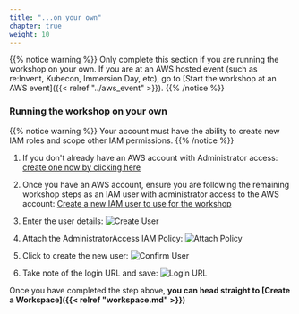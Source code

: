 ```yaml
---
title: "...on your own"
chapter: true
weight: 10
---
```


{{% notice warning %}}
Only complete this section if you are running the workshop on your own. If you are at an AWS hosted event (such as re:Invent, Kubecon, Immersion Day, etc), go to [Start the workshop at an AWS event]({{< relref "../aws_event" >}}).
{{% /notice %}}

### Running the workshop on your own

{{% notice warning %}}
Your account must have the ability to create new IAM roles and scope other IAM permissions.
{{% /notice %}}

1. If you don't already have an AWS account with Administrator access: [create
one now by clicking here](https://aws.amazon.com/getting-started/)

1. Once you have an AWS account, ensure you are following the remaining workshop steps
as an IAM user with administrator access to the AWS account:
[Create a new IAM user to use for the workshop](https://console.aws.amazon.com/iam/home?#/users$new)

1. Enter the user details:
![Create User](/images/using_ec2_spot_instances_with_eks/prerequisites/iam-1-create-user.png)

1. Attach the AdministratorAccess IAM Policy:
![Attach Policy](/images/using_ec2_spot_instances_with_eks/prerequisites/iam-2-attach-policy.png)

1. Click to create the new user:
![Confirm User](/images/using_ec2_spot_instances_with_eks/prerequisites/iam-3-create-user.png)

1. Take note of the login URL and save:
![Login URL](/images/using_ec2_spot_instances_with_eks/prerequisites/iam-4-save-url.png)


Once you have completed the step above, **you can head straight to [Create a Workspace]({{<  relref "workspace.md"  >}})**